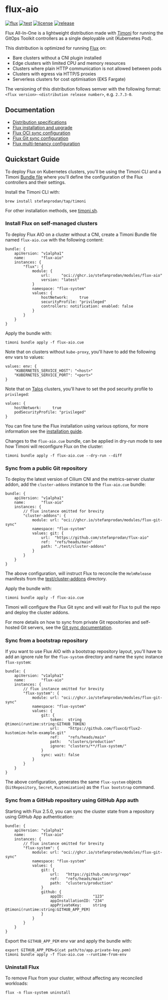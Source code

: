 # flux-aio

[![flux](https://img.shields.io/badge/flux-v2.7.3-9cf)](https://fluxcd.io)
[![test](https://github.com/stefanprodan/flux-aio/workflows/test/badge.svg)](https://github.com/stefanprodan/flux-aio/actions)
[![license](https://img.shields.io/github/license/stefanprodan/flux-aio.svg)](https://github.com/stefanprodan/flux-aio/blob/main/LICENSE)
[![release](https://img.shields.io/github/release/stefanprodan/flux-aio/all.svg)](https://github.com/stefanprodan/flux-aio/releases)

Flux All-In-One is a lightweight distribution made
with [Timoni](https://timoni.sh) for running the GitOps Toolkit controllers as a
single deployable unit (Kubernetes Pod).

This distribution is optimized for running [Flux](https://fluxcd.io) on:

- Bare clusters without a CNI plugin installed
- Edge clusters with limited CPU and memory resources
- Clusters where plain HTTP communication is not allowed between pods
- Clusters with egress via HTTP/S proxies
- Serverless clusters for cost optimisation (EKS Fargate)

The versioning of this distribution follows semver with the following format:
`<flux version>-<distribution release number>`, e.g. `2.7.3-0`.

## Documentation

- [Distribution specifications](https://timoni.sh/flux-aio/#specifications)
- [Flux installation and upgrade](https://timoni.sh/flux-aio/#flux-installation)
- [Flux OCI sync configuration](https://timoni.sh/flux-aio/#flux-oci-sync-configuration)
- [Flux Git sync configuration](https://timoni.sh/flux-aio/#flux-git-sync-configuration)
- [Flux multi-tenancy configuration](https://timoni.sh/flux-aio/#flux-multi-tenancy-configuration)

## Quickstart Guide

To deploy Flux on Kubernetes clusters, you'll be using
the Timoni CLI and a Timoni [Bundle file](https://timoni.sh/bundle/)
where you'll define the configuration of the Flux controllers and their settings.

Install the Timoni CLI with:

```shell
brew install stefanprodan/tap/timoni
```

For other installation methods,
see [timoni.sh](https://timoni.sh/install/).

### Install Flux on self-managed clusters

To deploy Flux AIO on a cluster without a CNI, create a Timoni Bundle file
named `flux-aio.cue` with the following content:

```cue
bundle: {
	apiVersion: "v1alpha1"
	name:       "flux-aio"
	instances: {
		"flux": {
			module: {
				url:     "oci://ghcr.io/stefanprodan/modules/flux-aio"
				version: "latest"
			}
			namespace: "flux-system"
			values: {
				hostNetwork:     true
				securityProfile: "privileged"
				controllers: notification: enabled: false
			}
		}
	}
}

```

Apply the bundle with:

```shell
timoni bundle apply -f flux-aio.cue
```

Note that on clusters without `kube-proxy`, you'll have to add the following env vars to values:

```cue
values: env: {
	"KUBERNETES_SERVICE_HOST": "<host>"
	"KUBERNETES_SERVICE_PORT": "<port>"
}
```

Note that on [Talos](https://github.com/siderolabs/talos) clusters, you'll have to set the pod security profile to
`privileged`:

```cue
values: {
	hostNetwork:     true
	podSecurityProfile: "privileged"
}
```

You can fine tune the Flux installation using various options, for more information see
the [installation guide](https://timoni.sh/flux-aio/#flux-installation).

Changes to the `flux-aio.cue` bundle, can be applied in dry-run mode
to see how Timoni will reconfigure Flux on the cluster:

```shell
timoni bundle apply -f flux-aio.cue --dry-run --diff
```

### Sync from a public Git repository

To deploy the latest version of Cilium CNI and the metrics-server cluster addon,
add the `cluster-addons` instance to the `flux-aio.cue` bundle:

```cue
bundle: {
	apiVersion: "v1alpha1"
	name:       "flux-aio"
	instances: {
		// flux instance omitted for brevity
		"cluster-addons": {
			module: url: "oci://ghcr.io/stefanprodan/modules/flux-git-sync"
			namespace: "flux-system"
			values: git: {
				url:  "https://github.com/stefanprodan/flux-aio"
				ref:  "refs/heads/main"
				path: "./test/cluster-addons"
			}
		}
	}
}
```

The above configuration, will instruct Flux to reconcile the `HelmRelease` manifests
from the [test/cluster-addons](/test/cluster-addons) directory.

Apply the bundle with:

```shell
timoni bundle apply -f flux-aio.cue
```

Timoni will configure the Flux Git sync and will wait for Flux to pull the repo and
deploy the cluster addons.

For more details on how to sync from private Git repositories and self-hosted Git servers,
see the [Git sync documentation](https://timoni.sh/flux-aio/#flux-git-sync-configuration).

### Sync from a bootstrap repository

If you want to use Flux AIO with a bootstrap repository layout, you'll have to add an ignore
rule for the `flux-system` directory and name the sync instance `flux-system`:

```cue
bundle: {
	apiVersion: "v1alpha1"
	name:       "flux-aio"
	instances: {
		// flux instance omitted for brevity
		"flux-system": {
			module: url: "oci://ghcr.io/stefanprodan/modules/flux-git-sync"
			namespace: "flux-system"
			values: {
				git: {
					token:  string @timoni(runtime:string:GITHUB_TOKEN)
					url:    "https://github.com/fluxcd/flux2-kustomize-helm-example.git"
					ref:    "refs/heads/main"
					path:   "clusters/production"
					ignore: "clusters/**/flux-system/"
				}
				sync: wait: false
			}
		}
	}
}
```

The above configuration, generates the same `flux-system` objects (`GitRepository`, `Secret`, `Kustomization`)
as the `flux bootstrap` command.

### Sync from a GitHub repository using GitHub App auth

Starting with Flux 2.5.0, you can sync the cluster state from a repository
using GitHub App authentication:

```cue
bundle: {
	apiVersion: "v1alpha1"
	name:       "flux-aio"
	instances: {
		// flux instance omitted for brevity
		"flux-system": {
			module: url: "oci://ghcr.io/stefanprodan/modules/flux-git-sync"
			namespace: "flux-system"
			values: {
				git: {
					url:   "https://github.com/org/repo"
					ref:   "refs/heads/main"
					path:  "clusters/production"
				}
				github: {
					appID:             "123"
					appInstallationID: "234"
					appPrivateKey:     string @timoni(runtime:string:GITHUB_APP_PEM)
				}
			}
		}
	}
}
```

Export the `GITHUB_APP_PEM` env var and apply the bundle with:

```shell
export GITHUB_APP_PEM=$(cat path/to/app.private-key.pem)
timoni bundle apply -f flux-aio.cue --runtime-from-env
```

### Uninstall Flux

To remove Flux from your cluster, without affecting any reconciled workloads:

```shell
flux -n flux-system uninstall
```
